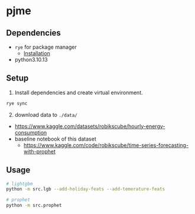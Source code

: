 # pjme

## Dependencies
- `rye` for package manager
  - [Installation](https://rye-up.com/guide/installation/)
- python3.10.13

## Setup
1. Install dependencies and create virtual environment.
```bash
rye sync
```
2. download data to `./data/`
  - https://www.kaggle.com/datasets/robikscube/hourly-energy-consumption
  - baseline notebook of this dataset
    - https://www.kaggle.com/code/robikscube/time-series-forecasting-with-prophet

## Usage
```bash
# lightgbm
python -m src.lgb --add-holiday-feats --add-temerature-feats

# prophet
python -m src.prophet
```
